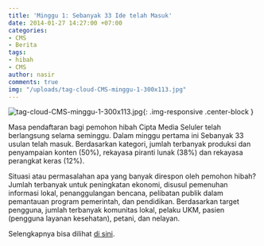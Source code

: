 ```yaml
---
title: 'Minggu 1: Sebanyak 33 Ide telah Masuk'
date: 2014-01-27 14:27:00 +07:00
categories:
- CMS
- Berita
tags:
- hibah
- CMS
author: nasir
comments: true
img: "/uploads/tag-cloud-CMS-minggu-1-300x113.jpg"
---
```


![tag-cloud-CMS-minggu-1-300x113.jpg](/uploads/tag-cloud-CMS-minggu-1-300x113.jpg){: .img-responsive .center-block }

Masa pendaftaran bagi pemohon hibah Cipta Media Seluler telah berlangsung selama seminggu. Dalam minggu pertama ini Sebanyak 33 usulan telah masuk. Berdasarkan kategori, jumlah terbanyak produksi dan penyampaian konten (50%), rekayasa piranti lunak (38%) dan rekayasa perangkat keras (12%).

Situasi atau permasalahan apa yang banyak direspon oleh pemohon hibah? Jumlah terbanyak untuk peningkatan ekonomi, disusul pemenuhan informasi lokal, penanggulangan bencana, pelibatan publik dalam pemantauan program pemerintah, dan pendidikan. Berdasarkan target pengguna, jumlah terbanyak komunitas lokal, pelaku UKM, pasien (pengguna layanan kesehatan), petani, dan nelayan.

Selengkapnya bisa dilihat [di sini](http://ciptamedia.org/ide-yang-masuk/).